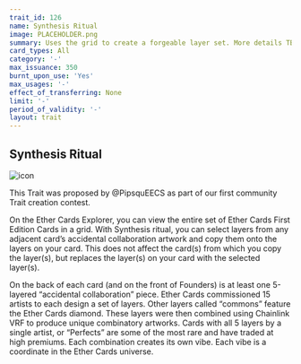 ```yaml
---
trait_id: 126
name: Synthesis Ritual
image: PLACEHOLDER.png
summary: Uses the grid to create a forgeable layer set. More details TBA
card_types: All
category: '-'
max_issuance: 350
burnt_upon_use: 'Yes'
max_usages: '-'
effect_of_transferring: None
limit: '-'
period_of_validity: '-'
layout: trait
---
```


## Synthesis Ritual

![icon](/assets/images/trait-icons/{{page.image}})

This Trait was proposed by @PipsquEECS as part of our first community Trait creation contest.

On the Ether Cards Explorer, you can view the entire set of Ether Cards First Edition Cards in a grid. With Synthesis ritual, you can select layers from any adjacent card’s accidental collaboration artwork and copy them onto the layers on your card. This does not affect the card(s) from which you copy the layer(s), but replaces the layer(s) on your card with the selected layer(s).

On the back of each card (and on the front of Founders) is at least one 5-layered “accidental collaboration” piece. Ether Cards commissioned 15 artists to each design a set of layers. Other layers called “commons” feature the Ether Cards diamond. These layers were then combined using Chainlink VRF to produce unique combinatory artworks. Cards with all 5 layers by a single artist, or “Perfects” are some of the most rare and have traded at high premiums. Each combination creates its own vibe. Each vibe is a coordinate in the Ether Cards universe.
